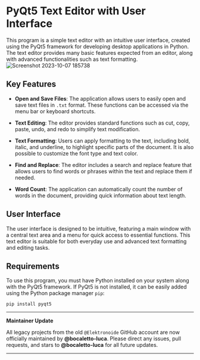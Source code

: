 # PyQt5 Text Editor with User Interface

This program is a simple text editor with an intuitive user interface, created using the PyQt5 framework for developing desktop applications in Python. The text editor provides many basic features expected from an editor, along with advanced functionalities such as text formatting.
![Screenshot 2023-10-07 185738](https://github.com/elektronoide/TextEditorQt/assets/134635227/ce5622f3-05f3-4732-b50f-4beba4bf905d)

## Key Features

- **Open and Save Files**: The application allows users to easily open and save text files in `.txt` format. These functions can be accessed via the menu bar or keyboard shortcuts.

- **Text Editing**: The editor provides standard functions such as cut, copy, paste, undo, and redo to simplify text modification.

- **Text Formatting**: Users can apply formatting to the text, including bold, italic, and underline, to highlight specific parts of the document. It is also possible to customize the font type and text color.

- **Find and Replace**: The editor includes a search and replace feature that allows users to find words or phrases within the text and replace them if needed.

- **Word Count**: The application can automatically count the number of words in the document, providing quick information about text length.

## User Interface

The user interface is designed to be intuitive, featuring a main window with a central text area and a menu for quick access to essential functions. This text editor is suitable for both everyday use and advanced text formatting and editing tasks.

## Requirements

To use this program, you must have Python installed on your system along with the PyQt5 framework. If PyQt5 is not installed, it can be easily added using the Python package manager `pip`:

    pip install pyqt5

---

**Maintainer Update**

All legacy projects from the old `@Elektronoide` GitHub account are now officially maintained by **@bocaletto-luca**. Please direct any issues, pull requests, and stars to **@bocaletto-luca** for all future updates.

---
